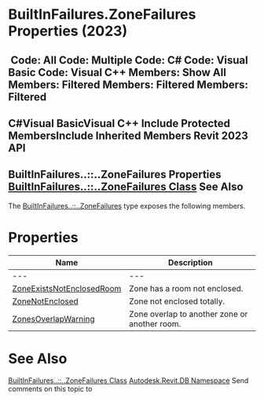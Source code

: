 # BuiltInFailures.ZoneFailures Properties (2023)

﻿
 Code: All Code: Multiple Code: C# Code: Visual Basic Code: Visual C++  Members: Show All Members: Filtered Members: Filtered Members: Filtered   
---  
C#Visual BasicVisual C++
Include Protected MembersInclude Inherited Members
Revit 2023 API  
---  
BuiltInFailures..::..ZoneFailures Properties  
[BuiltInFailures..::..ZoneFailures Class](b48cc12b-78a1-d823-123c-0c5a2ebd8ec1.md "BuiltInFailures.ZoneFailures Class") See Also  
---  
The [BuiltInFailures..::..ZoneFailures](b48cc12b-78a1-d823-123c-0c5a2ebd8ec1.md "BuiltInFailures.ZoneFailures Class") type exposes the following members.
# Properties
| Name | Description |
| --- | --- |
| --- | --- | --- |
| [ZoneExistsNotEnclosedRoom](cd8f390c-ddac-8823-4fd0-a3850b735e4e.md "ZoneExistsNotEnclosedRoom Property") | Zone has a room not enclosed. |
| [ZoneNotEnclosed](4380a165-efb0-5f39-0fb9-ab9931b7ff71.md "ZoneNotEnclosed Property") | Zone not enclosed totally. |
| [ZonesOverlapWarning](9005aeae-ddc5-e889-25b5-c659a8797c2a.md "ZonesOverlapWarning Property") | Zone overlap to another zone or another room. |

# See Also
[BuiltInFailures..::..ZoneFailures Class](b48cc12b-78a1-d823-123c-0c5a2ebd8ec1.md "BuiltInFailures.ZoneFailures Class")
[Autodesk.Revit.DB Namespace](87546ba7-461b-c646-cbb1-2cb8f5bff8b2.md "Autodesk.Revit.DB Namespace")
Send comments on this topic to 